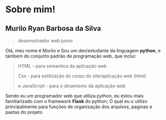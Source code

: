 # Sobre mim!

## Murilo Ryan Barbosa da Silva

> desenvolvedor web junior

Olá, meu nome é Murilo e
Sou um dev/estudante da linguagem **python**, e támbem do conjunto padrão de programação web, que inclui:

> HTML - para semantica da aplicação web 
> 
> Css - para estilização do corpo do site/aplicação web (html)
>
> e JavaScript - para o dinamismo da aplicação web

Sendo eu um programador web que utiliza python, eu estou mais familiarizado
com o framework __Flask__ do python;
O qual eu o utilizo principalmente para funções de organização dos arquivos, paginas e pastas do projeto
